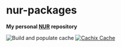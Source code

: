 # nur-packages

**My personal [NUR](https://github.com/nix-community/NUR) repository**

<!-- Remove this if you don't use github actions -->
![Build and populate cache](https://github.com/cawilliamson/nur-packages/workflows/Build%20and%20populate%20cache/badge.svg)
[![Cachix Cache](https://img.shields.io/badge/cachix-cawilliamson-blue.svg)](https://cawilliamson.cachix.org)

